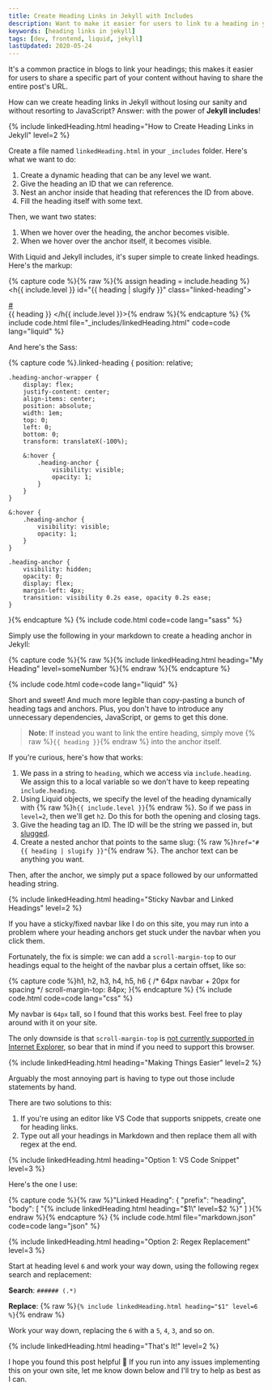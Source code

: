 ```yaml
---
title: Create Heading Links in Jekyll with Includes
description: Want to make it easier for users to link to a heading in your blog? Learn how to create heading links in Jekyll using includes.
keywords: [heading links in jekyll]
tags: [dev, frontend, liquid, jekyll]
lastUpdated: 2020-05-24
---
```


It's a common practice in blogs to link your headings; this makes it easier for users to share a specific part of your content without having to share the entire post's URL.

How can we create heading links in Jekyll without losing our sanity and without resorting to JavaScript? Answer: with the power of **Jekyll includes**!

{% include linkedHeading.html heading="How to Create Heading Links in Jekyll" level=2 %}

Create a file named `linkedHeading.html` in your `_includes` folder. Here's what we want to do:

1. Create a dynamic heading that can be any level we want.
2. Give the heading an ID that we can reference.
3. Nest an anchor inside that heading that references the ID from above.
4. Fill the heading itself with some text.

Then, we want two states:

1. When we hover over the heading, the anchor becomes visible.
2. When we hover over the anchor itself, it becomes visible.

With Liquid and Jekyll includes, it's super simple to create linked headings. Here's the markup:

{% capture code %}{% raw %}{% assign heading = include.heading %}
<h{{ include.level }} id="{{ heading | slugify }}" class="linked-heading">
    <div class="heading-anchor-wrapper">
        <a
          class="heading-anchor"
          aria-hidden="true"
          href="#{{ heading | slugify }}"
        >
          #
        </a>
    </div>
    {{ heading }}
</h{{ include.level }}>{% endraw %}{% endcapture %}
{% include code.html file="_includes/linkedHeading.html" code=code lang="liquid" %}

And here's the Sass:

{% capture code %}.linked-heading {
    position: relative;

    .heading-anchor-wrapper {
        display: flex;
        justify-content: center;
        align-items: center;
        position: absolute;
        width: 1em;
        top: 0;
        left: 0;
        bottom: 0;
        transform: translateX(-100%);

        &:hover {
            .heading-anchor {
                visibility: visible;
                opacity: 1;
            }
        }
    }

    &:hover {
        .heading-anchor {
            visibility: visible;
            opacity: 1;
        }
    }

    .heading-anchor {
        visibility: hidden;
        opacity: 0;
        display: flex;
        margin-left: 4px;
        transition: visibility 0.2s ease, opacity 0.2s ease;
    }
}{% endcapture %}
{% include code.html code=code lang="sass" %}

Simply use the following in your markdown to create a heading anchor in Jekyll:

{% capture code %}{% raw %}{% include linkedHeading.html heading="My Heading" level=someNumber %}{% endraw %}{% endcapture %}

{% include code.html code=code lang="liquid" %}

Short and sweet! And much more legible than copy-pasting a bunch of heading tags and anchors. Plus, you don't have to introduce any unnecessary dependencies, JavaScript, or gems to get this done.

> **Note**: If instead you want to link the entire heading, simply move {% raw %}`{{ heading }}`{% endraw %} into the anchor itself.

If you're curious, here's how that works:

1. We pass in a string to `heading`, which we access via `include.heading`. We assign this to a local variable so we don't have to keep repeating `include.heading`.
2. Using Liquid objects, we specify the level of the heading dynamically with {% raw %}`h{{ include.level }}`{% endraw %}. So if we pass in `level=2`, then we'll get `h2`. Do this for both the opening and closing tags.
3. Give the heading tag an ID. The ID will be the string we passed in, but [slugged](https://jekyllrb.com/docs/liquid/filters/).
4. Create a nested anchor that points to the same slug: {% raw %}`href="#{{ heading | slugify }}"`{% endraw %}. The anchor text can be anything you want.

Then, after the anchor, we simply put a space followed by our unformatted heading string.

{% include linkedHeading.html heading="Sticky Navbar and Linked Headings" level=2 %}

If you have a sticky/fixed navbar like I do on this site, you may run into a problem where your heading anchors get stuck under the navbar when you click them.

Fortunately, the fix is simple: we can add a `scroll-margin-top` to our headings equal to the height of the navbar plus a certain offset, like so:

{% capture code %}h1, h2, h3, h4, h5, h6 {
    /* 64px navbar + 20px for spacing */
    scroll-margin-top: 84px;
}{% endcapture %}
{% include code.html code=code lang="css" %}

My navbar is `64px` tall, so I found that this works best. Feel free to play around with it on your site.

The only downside is that `scroll-margin-top` is [not currently supported in Internet Explorer](https://caniuse.com/#search=scroll-padding), so bear that in mind if you need to support this browser.

{% include linkedHeading.html heading="Making Things Easier" level=2 %}

Arguably the most annoying part is having to type out those include statements by hand.

There are two solutions to this:

1. If you're using an editor like VS Code that supports snippets, create one for heading links.
2. Type out all your headings in Markdown and then replace them all with regex at the end.

{% include linkedHeading.html heading="Option 1: VS Code Snippet" level=3 %}

Here's the one I use:

{% capture code %}{% raw %}"Linked Heading": {
    "prefix": "heading",
    "body": [
        "{% include linkedHeading.html heading=\"$1\" level=$2 %}"
    ]
}{% endraw %}{% endcapture %}
{% include code.html file="markdown.json" code=code lang="json" %}

{% include linkedHeading.html heading="Option 2: Regex Replacement" level=3 %}

Start at heading level `6` and work your way down, using the following regex search and replacement:

**Search**: `###### (.*)`

**Replace**: {% raw %}`{% include linkedHeading.html heading="$1" level=6 %}`{% endraw %}

Work your way down, replacing the `6` with a `5`, `4`, `3`, and so on.

{% include linkedHeading.html heading="That's It!" level=2 %}

I hope you found this post helpful 🙂 If you run into any issues implementing this on your own site, let me know down below and I'll try to help as best as I can.
